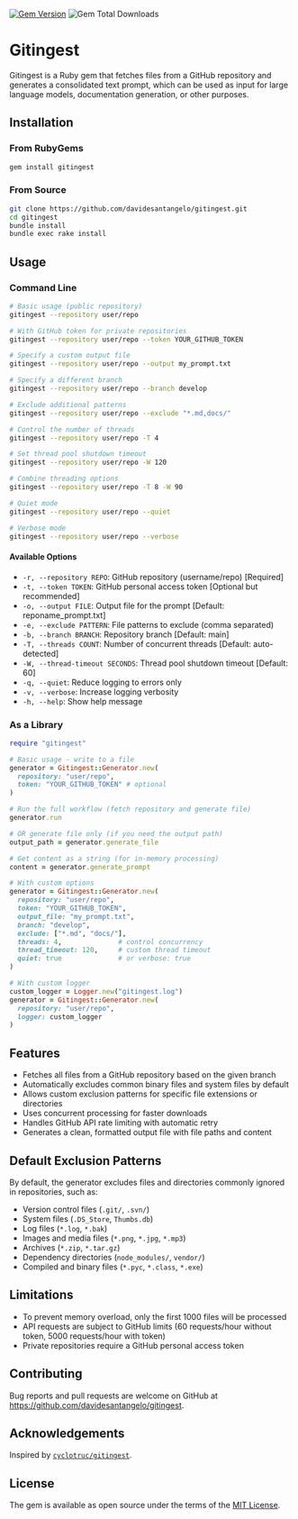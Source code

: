 [![Gem Version](https://badge.fury.io/rb/gitingest.svg?icon=si%3Arubygems)](https://badge.fury.io/rb/gitingest)
![Gem Total Downloads](https://img.shields.io/gem/dt/gitingest?style=flat-square&link=https%3A%2F%2Frubygems.org%2Fgems%2Fgitingest)

# Gitingest

Gitingest is a Ruby gem that fetches files from a GitHub repository and generates a consolidated text prompt, which can be used as input for large language models, documentation generation, or other purposes.

## Installation

### From RubyGems

```bash
gem install gitingest
```

### From Source

```bash
git clone https://github.com/davidesantangelo/gitingest.git
cd gitingest
bundle install
bundle exec rake install
```

## Usage

### Command Line

```bash
# Basic usage (public repository)
gitingest --repository user/repo 

# With GitHub token for private repositories
gitingest --repository user/repo --token YOUR_GITHUB_TOKEN

# Specify a custom output file
gitingest --repository user/repo --output my_prompt.txt

# Specify a different branch
gitingest --repository user/repo --branch develop

# Exclude additional patterns
gitingest --repository user/repo --exclude "*.md,docs/"

# Control the number of threads
gitingest --repository user/repo -T 4

# Set thread pool shutdown timeout
gitingest --repository user/repo -W 120

# Combine threading options
gitingest --repository user/repo -T 8 -W 90

# Quiet mode
gitingest --repository user/repo --quiet

# Verbose mode
gitingest --repository user/repo --verbose
```

#### Available Options

- `-r, --repository REPO`: GitHub repository (username/repo) [Required]
- `-t, --token TOKEN`: GitHub personal access token [Optional but recommended]
- `-o, --output FILE`: Output file for the prompt [Default: reponame_prompt.txt]
- `-e, --exclude PATTERN`: File patterns to exclude (comma separated)
- `-b, --branch BRANCH`: Repository branch [Default: main]
- `-T, --threads COUNT`: Number of concurrent threads [Default: auto-detected]
- `-W, --thread-timeout SECONDS`: Thread pool shutdown timeout [Default: 60]
- `-q, --quiet`: Reduce logging to errors only
- `-v, --verbose`: Increase logging verbosity
- `-h, --help`: Show help message

### As a Library

```ruby
require "gitingest"

# Basic usage - write to a file
generator = Gitingest::Generator.new(
  repository: "user/repo",
  token: "YOUR_GITHUB_TOKEN" # optional
)

# Run the full workflow (fetch repository and generate file)
generator.run

# OR generate file only (if you need the output path)
output_path = generator.generate_file

# Get content as a string (for in-memory processing)
content = generator.generate_prompt

# With custom options
generator = Gitingest::Generator.new(
  repository: "user/repo",
  token: "YOUR_GITHUB_TOKEN",
  output_file: "my_prompt.txt",
  branch: "develop",
  exclude: ["*.md", "docs/"], 
  threads: 4,              # control concurrency
  thread_timeout: 120,     # custom thread timeout
  quiet: true              # or verbose: true
)

# With custom logger
custom_logger = Logger.new("gitingest.log")
generator = Gitingest::Generator.new(
  repository: "user/repo",
  logger: custom_logger
)
```

## Features

- Fetches all files from a GitHub repository based on the given branch
- Automatically excludes common binary files and system files by default
- Allows custom exclusion patterns for specific file extensions or directories
- Uses concurrent processing for faster downloads
- Handles GitHub API rate limiting with automatic retry
- Generates a clean, formatted output file with file paths and content

## Default Exclusion Patterns

By default, the generator excludes files and directories commonly ignored in repositories, such as:

- Version control files (`.git/`, `.svn/`)
- System files (`.DS_Store`, `Thumbs.db`)
- Log files (`*.log`, `*.bak`)
- Images and media files (`*.png`, `*.jpg`, `*.mp3`)
- Archives (`*.zip`, `*.tar.gz`)
- Dependency directories (`node_modules/`, `vendor/`)
- Compiled and binary files (`*.pyc`, `*.class`, `*.exe`)

## Limitations

- To prevent memory overload, only the first 1000 files will be processed
- API requests are subject to GitHub limits (60 requests/hour without token, 5000 requests/hour with token)
- Private repositories require a GitHub personal access token

## Contributing

Bug reports and pull requests are welcome on GitHub at https://github.com/davidesantangelo/gitingest.

## Acknowledgements

Inspired by [`cyclotruc/gitingest`](https://github.com/cyclotruc/gitingest).

## License

The gem is available as open source under the terms of the [MIT License](https://opensource.org/licenses/MIT).
